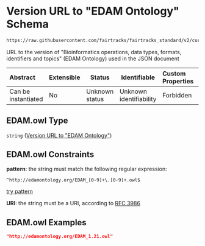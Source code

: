 # Version URL to "EDAM Ontology" Schema

```txt
https://raw.githubusercontent.com/fairtracks/fairtracks_standard/v2/current/json/schema/fairtracks.schema.json#/properties/document/properties/ontology_versions/properties/http://edamontology.org/EDAM.owl
```

URL to the version of "Bioinformatics operations, data types, formats, identifiers and topics" (EDAM Ontology) used in the JSON document


| Abstract            | Extensible | Status         | Identifiable            | Custom Properties | Additional Properties | Access Restrictions | Defined In                                                                               |
| :------------------ | ---------- | -------------- | ----------------------- | :---------------- | --------------------- | ------------------- | ---------------------------------------------------------------------------------------- |
| Can be instantiated | No         | Unknown status | Unknown identifiability | Forbidden         | Allowed               | none                | [fairtracks.schema.json\*](../json/schema/fairtracks.schema.json "open original schema") |

## EDAM.owl Type

`string` ([Version URL to "EDAM Ontology"](fairtracks-properties-document-info-properties-version-urls-to-ontologies-used-properties-version-url-to-edam-ontology.md))

## EDAM.owl Constraints

**pattern**: the string must match the following regular expression: 

```regexp
^http://edamontology.org/EDAM_[0-9]+\.[0-9]+.owl$
```

[try pattern](https://regexr.com/?expression=%5Ehttp%3A%2F%2Fedamontology.org%2FEDAM_%5B0-9%5D%2B%5C.%5B0-9%5D%2B.owl%24 "try regular expression with regexr.com")

**URI**: the string must be a URI, according to [RFC 3986](https://tools.ietf.org/html/rfc4291 "check the specification")

## EDAM.owl Examples

```json
"http://edamontology.org/EDAM_1.21.owl"
```
